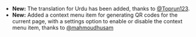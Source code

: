 * **New:** The translation for Urdu has been added, thanks to [@Toprun123](https://github.com/Toprun123).
* **New:** Added a context menu item for generating QR codes for the current page, with a settings option to enable or disable the context menu item, thanks to [@mahmoudhusam](https://github.com/mahmoudhusam)
